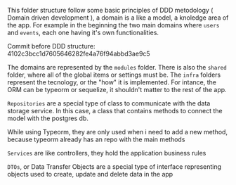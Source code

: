 This folder structure follow some basic principles of DDD metodology ( Domain driven development ),
a domain is a like a model, a knoledge area of the app. For example in the beginning
the two main domains where `users` and `events`, each one having it's own functionalities.

Commit before DDD structure: 4102c3bcc1d7605646282fe4a76f94abbd3ae9c5

The domains are represented by the `modules` folder. There is also the `shared` folder, where
all of the global items or settings must be. The `infra` folders represent the tecnology,
or the "how" it is implemented. For intance, the ORM can be typeorm or sequelize, it shouldn't
matter to the rest of the app.

`Repositories` are a special type of class to communicate with the data storage
service. In this case, a class that contains methods to connect the model with
the postgres db.

While using Typeorm, they are only used when i need to add a new method, because
typeorm already has an repo with the main methods

`Services` are like controllers, they hold the application business rules

`DTOs`, or Data Transfer Objects are a special type of interface representing
objects used to create, update and delete data in the app
